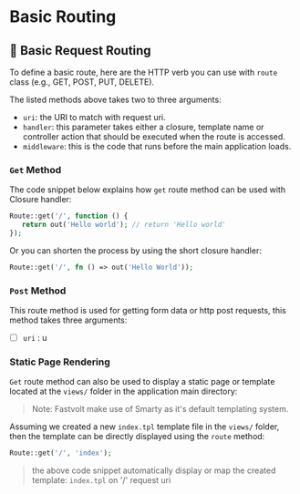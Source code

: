 # Basic Routing

## :tophat: Basic Request Routing

To define a basic route, here are the HTTP verb you can use with `route` class (e.g., GET, POST, PUT, DELETE).

The listed methods above takes two to three arguments:

* `uri`: the URI to match with request uri.
* `handler`: this parameter takes either a closure, template name or controller action that should be executed when the route is accessed.
* `middleware`: this is the code that runs before the main application loads.

### `Get` Method

The code snippet below explains how `get` route method can be used with Closure handler:

```php
Route::get('/', function () {
   return out('Hello world'); // return 'Hello world'
});
```

Or you can shorten the process by using the short closure handler:

```php
Route::get('/', fn () => out('Hello World'));
```

### &#x20;`Post` Method

This route method is used for getting form data or http post requests, this method takes three arguments:

* [ ] `uri` :  u



### Static Page Rendering

`Get` route method can also be used to display a static page or template located at the `views/` folder in the application main directory:

> Note: Fastvolt make use of Smarty as it's default templating system.

Assuming we created a new `index.tpl` template file in the `views/` folder, then the template can be directly displayed using the `route` method:

```php
Route::get('/', 'index');
```

> the above code snippet automatically display or map the created template: `index.tpl` on '/' request uri

